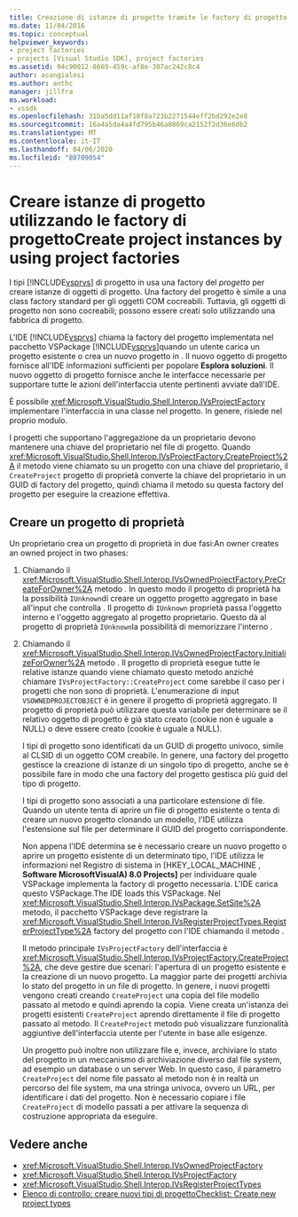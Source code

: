 ```yaml
---
title: Creazione di istanze di progetto tramite le factory di progetto Documenti Microsoft
ms.date: 11/04/2016
ms.topic: conceptual
helpviewer_keywords:
- project factories
- projects [Visual Studio SDK], project factories
ms.assetid: 94c90012-8669-459c-af8e-307ac242c8c4
author: acangialosi
ms.author: anthc
manager: jillfra
ms.workload:
- vssdk
ms.openlocfilehash: 31ba5dd11af18f8a723b2271544eff2bd292e2e8
ms.sourcegitcommit: 16a4a5da4a4fd795b46a0869ca2152f2d36e6db2
ms.translationtype: MT
ms.contentlocale: it-IT
ms.lasthandoff: 04/06/2020
ms.locfileid: "80709054"
---
```

# <a name="create-project-instances-by-using-project-factories"></a>Creare istanze di progetto utilizzando le factory di progettoCreate project instances by using project factories
I tipi [!INCLUDE[vsprvs](../../code-quality/includes/vsprvs_md.md)] di progetto in usa una factory del *progetto* per creare istanze di oggetti di progetto. Una factory del progetto è simile a una class factory standard per gli oggetti COM cocreabili. Tuttavia, gli oggetti di progetto non sono cocreabili; possono essere creati solo utilizzando una fabbrica di progetto.

 L'IDE [!INCLUDE[vsprvs](../../code-quality/includes/vsprvs_md.md)] chiama la factory del progetto implementata nel pacchetto VSPackage [!INCLUDE[vsprvs](../../code-quality/includes/vsprvs_md.md)]quando un utente carica un progetto esistente o crea un nuovo progetto in . Il nuovo oggetto di progetto fornisce all'IDE informazioni sufficienti per popolare **Esplora soluzioni**. Il nuovo oggetto di progetto fornisce anche le interfacce necessarie per supportare tutte le azioni dell'interfaccia utente pertinenti avviate dall'IDE.

 È possibile <xref:Microsoft.VisualStudio.Shell.Interop.IVsProjectFactory> implementare l'interfaccia in una classe nel progetto. In genere, risiede nel proprio modulo.

 I progetti che supportano l'aggregazione da un proprietario devono mantenere una chiave del proprietario nel file di progetto. Quando <xref:Microsoft.VisualStudio.Shell.Interop.IVsProjectFactory.CreateProject%2A> il metodo viene chiamato su un progetto con una chiave del proprietario, il `CreateProject` progetto di proprietà converte la chiave del proprietario in un GUID di factory del progetto, quindi chiama il metodo su questa factory del progetto per eseguire la creazione effettiva.

## <a name="create-an-owned-project"></a>Creare un progetto di proprietà
 Un proprietario crea un progetto di proprietà in due fasi:An owner creates an owned project in two phases:

1. Chiamando il <xref:Microsoft.VisualStudio.Shell.Interop.IVsOwnedProjectFactory.PreCreateForOwner%2A> metodo . In questo modo il progetto di proprietà ha la possibilità `IUnknown`di creare un oggetto progetto aggregato in base all'input che controlla . Il progetto di `IUnknown` proprietà passa l'oggetto interno e l'oggetto aggregato al progetto proprietario. Questo dà al progetto di proprietà `IUnknown`la possibilità di memorizzare l'interno .

2. Chiamando il <xref:Microsoft.VisualStudio.Shell.Interop.IVsOwnedProjectFactory.InitializeForOwner%2A> metodo . Il progetto di proprietà esegue tutte le relative istanze quando viene chiamato questo metodo anziché chiamare `IVsProjectFactory::CreateProject` come sarebbe il caso per i progetti che non sono di proprietà. L'enumerazione di input `VSOWNEDPROJECTOBJECT` è in genere il progetto di proprietà aggregato. Il progetto di proprietà può utilizzare questa variabile per determinare se il relativo oggetto di progetto è già stato creato (cookie non è uguale a NULL) o deve essere creato (cookie è uguale a NULL).

   I tipi di progetto sono identificati da un GUID di progetto univoco, simile al CLSID di un oggetto COM creabile. In genere, una factory del progetto gestisce la creazione di istanze di un singolo tipo di progetto, anche se è possibile fare in modo che una factory del progetto gestisca più guid del tipo di progetto.

   I tipi di progetto sono associati a una particolare estensione di file. Quando un utente tenta di aprire un file di progetto esistente o tenta di creare un nuovo progetto clonando un modello, l'IDE utilizza l'estensione sul file per determinare il GUID del progetto corrispondente.

   Non appena l'IDE determina se è necessario creare un nuovo progetto o aprire un progetto esistente di un determinato tipo, l'IDE utilizza le informazioni nel Registro di sistema in [HKEY_LOCAL_MACHINE , **Software MicrosoftVisualA) 8.0 Projects]** per individuare quale VSPackage implementa la factory di progetto necessaria. L'IDE carica questo VSPackage.The IDE loads this VSPackage. Nel <xref:Microsoft.VisualStudio.Shell.Interop.IVsPackage.SetSite%2A> metodo, il pacchetto VSPackage deve registrare la <xref:Microsoft.VisualStudio.Shell.Interop.IVsRegisterProjectTypes.RegisterProjectType%2A> factory del progetto con l'IDE chiamando il metodo .

   Il metodo principale `IVsProjectFactory` dell'interfaccia è <xref:Microsoft.VisualStudio.Shell.Interop.IVsProjectFactory.CreateProject%2A>, che deve gestire due scenari: l'apertura di un progetto esistente e la creazione di un nuovo progetto. La maggior parte dei progetti archivia lo stato del progetto in un file di progetto. In genere, i nuovi progetti vengono creati creando `CreateProject` una copia del file modello passato al metodo e quindi aprendo la copia. Viene creata un'istanza dei progetti esistenti `CreateProject` aprendo direttamente il file di progetto passato al metodo. Il `CreateProject` metodo può visualizzare funzionalità aggiuntive dell'interfaccia utente per l'utente in base alle esigenze.

   Un progetto può inoltre non utilizzare file e, invece, archiviare lo stato del progetto in un meccanismo di archiviazione diverso dal file system, ad esempio un database o un server Web. In questo caso, il parametro `CreateProject` del nome file passato al metodo non è in realtà un percorso del file system, ma una stringa univoca, ovvero un URL, per identificare i dati del progetto. Non è necessario copiare i file `CreateProject` di modello passati a per attivare la sequenza di costruzione appropriata da eseguire.

## <a name="see-also"></a>Vedere anche
- <xref:Microsoft.VisualStudio.Shell.Interop.IVsOwnedProjectFactory>
- <xref:Microsoft.VisualStudio.Shell.Interop.IVsProjectFactory>
- <xref:Microsoft.VisualStudio.Shell.Interop.IVsRegisterProjectTypes>
- [Elenco di controllo: creare nuovi tipi di progettoChecklist: Create new project types](../../extensibility/internals/checklist-creating-new-project-types.md)
